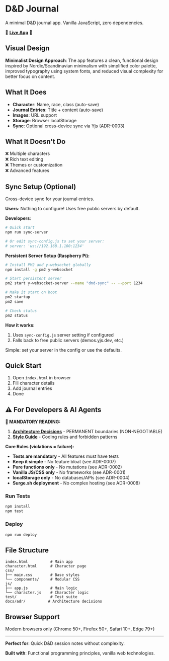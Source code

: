 # D&D Journal

A minimal D&D journal app. Vanilla JavaScript, zero dependencies.

🎲 **[Live App](https://dnd-journal.surge.sh)** 🎲

## Visual Design

**Minimalist Design Approach**: The app features a clean, functional design inspired by Nordic/Scandinavian minimalism with simplified color palette, improved typography using system fonts, and reduced visual complexity for better focus on content.

## What It Does

- **Character**: Name, race, class (auto-save)
- **Journal Entries**: Title + content (auto-save)
- **Images**: URL support
- **Storage**: Browser localStorage
- **Sync**: Optional cross-device sync via Yjs (ADR-0003)

## What It Doesn't Do

❌ Multiple characters  
❌ Rich text editing  
❌ Themes or customization  
❌ Advanced features

## Sync Setup (Optional)

Cross-device sync for your journal entries.

**Users**: Nothing to configure! Uses free public servers by default.

**Developers**: 
```bash
# Quick start
npm run sync-server

# Or edit sync-config.js to set your server:
# server: 'ws://192.168.1.100:1234'
```

**Persistent Server Setup (Raspberry Pi):**
```bash
# Install PM2 and y-websocket globally
npm install -g pm2 y-websocket

# Start persistent server
pm2 start y-websocket-server --name "dnd-sync" -- --port 1234

# Make it start on boot
pm2 startup
pm2 save

# Check status
pm2 status
```

**How it works:**
1. Uses `sync-config.js` server setting if configured
2. Falls back to free public servers (demos.yjs.dev, etc.)

Simple: set your server in the config or use the defaults.

## Quick Start

1. Open `index.html` in browser
2. Fill character details
3. Add journal entries
4. Done

## ⚠️ For Developers & AI Agents

**🚨 MANDATORY READING:**
1. **[Architecture Decisions](docs/adr/)** - PERMANENT boundaries (NON-NEGOTIABLE)
2. **[Style Guide](STYLE_GUIDE.md)** - Coding rules and forbidden patterns

**Core Rules (violations = failure):**
- **Tests are mandatory** - All features must have tests
- **Keep it simple** - No feature bloat (see ADR-0007)
- **Pure functions only** - No mutations (see ADR-0002)
- **Vanilla JS/CSS only** - No frameworks (see ADR-0001)
- **localStorage only** - No databases/APIs (see ADR-0004)
- **Surge.sh deployment** - No complex hosting (see ADR-0008)

### Run Tests
```bash
npm install
npm test
```

### Deploy
```bash
npm run deploy
```

## File Structure
```
index.html          # Main app
character.html      # Character page
css/
├── main.css        # Base styles
└── components/     # Modular CSS
js/
├── app.js          # Main logic
└── character.js    # Character logic
test/               # Test suite
docs/adr/          # Architecture decisions
```

## Browser Support
Modern browsers only (Chrome 50+, Firefox 50+, Safari 10+, Edge 79+)

---

**Perfect for**: Quick D&D session notes without complexity.

**Built with**: Functional programming principles, vanilla web technologies.
